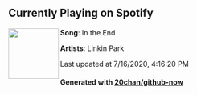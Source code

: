 ## Currently Playing on Spotify

[<img align="left" width="100" src="https://i.scdn.co/image/ab67616d00001e02e2f039481babe23658fc719a">](https://open.spotify.com/album/6hPkbAV3ZXpGZBGUvL6jVM)

**Song**: In the End

**Artists**: Linkin Park

Last updated at 7/16/2020, 4:16:20 PM

#### Generated with [20chan/github-now](https://github.com/20chan/github-now)